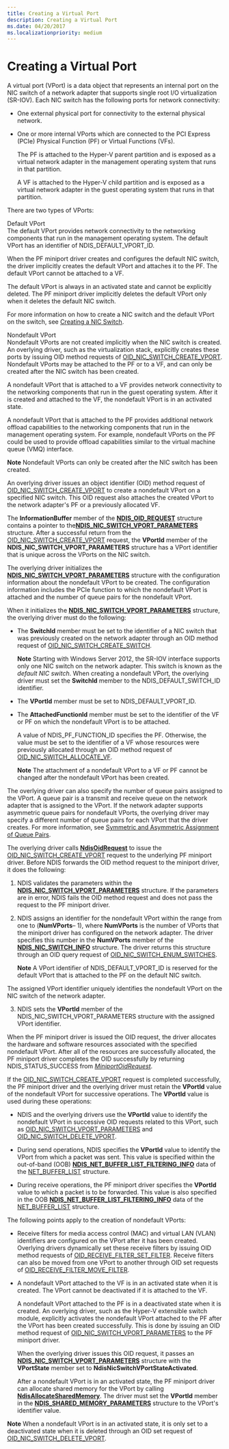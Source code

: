```yaml
---
title: Creating a Virtual Port
description: Creating a Virtual Port
ms.date: 04/20/2017
ms.localizationpriority: medium
---
```


# Creating a Virtual Port


A virtual port (VPort) is a data object that represents an internal port on the NIC switch of a network adapter that supports single root I/O virtualization (SR-IOV). Each NIC switch has the following ports for network connectivity:

-   One external physical port for connectivity to the external physical network.

-   One or more internal VPorts which are connected to the PCI Express (PCIe) Physical Function (PF) or Virtual Functions (VFs).

    The PF is attached to the Hyper-V parent partition and is exposed as a virtual network adapter in the management operating system that runs in that partition.

    A VF is attached to the Hyper-V child partition and is exposed as a virtual network adapter in the guest operating system that runs in that partition.

There are two types of VPorts:

<a href="" id="default-vport"></a>Default VPort  
The default VPort provides network connectivity to the networking components that run in the management operating system. The default VPort has an identifier of NDIS\_DEFAULT\_VPORT\_ID.

When the PF miniport driver creates and configures the default NIC switch, the driver implicitly creates the default VPort and attaches it to the PF. The default VPort cannot be attached to a VF.

The default VPort is always in an activated state and cannot be explicitly deleted. The PF miniport driver implicitly deletes the default VPort only when it deletes the default NIC switch.

For more information on how to create a NIC switch and the default VPort on the switch, see [Creating a NIC Switch](creating-a-nic-switch.md).

<a href="" id="nondefault-vport"></a>Nondefault VPort  
Nondefault VPorts are not created implicitly when the NIC switch is created. An overlying driver, such as the virtualization stack, explicitly creates these ports by issuing OID method requests of [OID\_NIC\_SWITCH\_CREATE\_VPORT](./oid-nic-switch-create-vport.md). Nondefault VPorts may be attached to the PF or to a VF, and can only be created after the NIC switch has been created.

A nondefault VPort that is attached to a VF provides network connectivity to the networking components that run in the guest operating system. After it is created and attached to the VF, the nondefault VPort is in an activated state.

A nondefault VPort that is attached to the PF provides additional network offload capabilities to the networking components that run in the management operating system. For example, nondefault VPorts on the PF could be used to provide offload capabilities similar to the virtual machine queue (VMQ) interface.

**Note**  Nondefault VPorts can only be created after the NIC switch has been created.



An overlying driver issues an object identifier (OID) method request of [OID\_NIC\_SWITCH\_CREATE\_VPORT](./oid-nic-switch-create-vport.md) to create a nondefault VPort on a specified NIC switch. This OID request also attaches the created VPort to the network adapter's PF or a previously allocated VF.

The **InformationBuffer** member of the [**NDIS\_OID\_REQUEST**](/windows-hardware/drivers/ddi/oidrequest/ns-oidrequest-ndis_oid_request) structure contains a pointer to the[**NDIS\_NIC\_SWITCH\_VPORT\_PARAMETERS**](/windows-hardware/drivers/ddi/ntddndis/ns-ntddndis-_ndis_nic_switch_vport_parameters) structure. After a successful return from the [OID\_NIC\_SWITCH\_CREATE\_VPORT](./oid-nic-switch-create-vport.md) request, the **VPortId** member of the **NDIS\_NIC\_SWITCH\_VPORT\_PARAMETERS** structure has a VPort identifier that is unique across the VPorts on the NIC switch.

The overlying driver initializes the [**NDIS\_NIC\_SWITCH\_VPORT\_PARAMETERS**](/windows-hardware/drivers/ddi/ntddndis/ns-ntddndis-_ndis_nic_switch_vport_parameters) structure with the configuration information about the nondefault VPort to be created. The configuration information includes the PCIe function to which the nondefault VPort is attached and the number of queue pairs for the nondefault VPort.

When it initializes the [**NDIS\_NIC\_SWITCH\_VPORT\_PARAMETERS**](/windows-hardware/drivers/ddi/ntddndis/ns-ntddndis-_ndis_nic_switch_vport_parameters) structure, the overlying driver must do the following:

-   The **SwitchId** member must be set to the identifier of a NIC switch that was previously created on the network adapter through an OID method request of [OID\_NIC\_SWITCH\_CREATE\_SWITCH](./oid-nic-switch-create-switch.md).

    **Note**  Starting with Windows Server 2012, the SR-IOV interface supports only one NIC switch on the network adapter. This switch is known as the *default NIC switch*. When creating a nondefault VPort, the overlying driver must set the **SwitchId** member to the NDIS\_DEFAULT\_SWITCH\_ID identifier.



-   The **VPortId** member must be set to NDIS\_DEFAULT\_VPORT\_ID.

-   The **AttachedFunctionId** member must be set to the identifier of the VF or PF on which the nondefault VPort is to be attached.

    A value of NDIS\_PF\_FUNCTION\_ID specifies the PF. Otherwise, the value must be set to the identifier of a VF whose resources were previously allocated through an OID method request of [OID\_NIC\_SWITCH\_ALLOCATE\_VF](./oid-nic-switch-allocate-vf.md).

    **Note**  The attachment of a nondefault VPort to a VF or PF cannot be changed after the nondefault VPort has been created.



The overlying driver can also specify the number of queue pairs assigned to the VPort. A queue pair is a transmit and receive queue on the network adapter that is assigned to the VPort. If the network adapter supports asymmetric queue pairs for nondefault VPorts, the overlying driver may specify a different number of queue pairs for each VPort that the driver creates. For more information, see [Symmetric and Asymmetric Assignment of Queue Pairs](symmetric-and-asymmetric-assignment-of-queue-pairs.md).

The overlying driver calls [**NdisOidRequest**](/windows-hardware/drivers/ddi/ndis/nf-ndis-ndisoidrequest) to issue the [OID\_NIC\_SWITCH\_CREATE\_VPORT](./oid-nic-switch-create-vport.md) request to the underlying PF miniport driver. Before NDIS forwards the OID method request to the miniport driver, it does the following:

1.  NDIS validates the parameters within the [**NDIS\_NIC\_SWITCH\_VPORT\_PARAMETERS**](/windows-hardware/drivers/ddi/ntddndis/ns-ntddndis-_ndis_nic_switch_vport_parameters) structure. If the parameters are in error, NDIS fails the OID method request and does not pass the request to the PF miniport driver.

2.  NDIS assigns an identifier for the nondefault VPort within the range from one to (**NumVPorts**– 1), where **NumVPorts** is the number of VPorts that the miniport driver has configured on the network adapter. The driver specifies this number in the **NumVPorts** member of the [**NDIS\_NIC\_SWITCH\_INFO**](/windows-hardware/drivers/ddi/ntddndis/ns-ntddndis-_ndis_nic_switch_info) structure. The driver returns this structure through an OID query request of [OID\_NIC\_SWITCH\_ENUM\_SWITCHES](./oid-nic-switch-enum-switches.md).

    **Note**  A VPort identifier of NDIS\_DEFAULT\_VPORT\_ID is reserved for the default VPort that is attached to the PF on the default NIC switch.




The assigned VPort identifier uniquely identifies the nondefault VPort on the NIC switch of the network adapter.


3.  NDIS sets the **VPortId** member of the NDIS\_NIC\_SWITCH\_VPORT\_PARAMETERS structure with the assigned VPort identifier.

When the PF miniport driver is issued the OID request, the driver allocates the hardware and software resources associated with the specified nondefault VPort. After all of the resources are successfully allocated, the PF miniport driver completes the OID successfully by returning NDIS\_STATUS\_SUCCESS from [*MiniportOidRequest*](/windows-hardware/drivers/ddi/ndis/nc-ndis-miniport_oid_request).

If the [OID\_NIC\_SWITCH\_CREATE\_VPORT](./oid-nic-switch-create-vport.md) request is completed successfully, the PF miniport driver and the overlying driver must retain the **VPortId** value of the nondefault VPort for successive operations. The **VPortId** value is used during these operations:

-   NDIS and the overlying drivers use the **VPortId** value to identify the nondefault VPort in successive OID requests related to this VPort, such as [OID\_NIC\_SWITCH\_VPORT\_PARAMETERS](./oid-nic-switch-vport-parameters.md) and [OID\_NIC\_SWITCH\_DELETE\_VPORT](./oid-nic-switch-delete-vport.md).

-   During send operations, NDIS specifies the **VPortId** value to identify the VPort from which a packet was sent. This value is specified within the out-of-band (OOB) [**NDIS\_NET\_BUFFER\_LIST\_FILTERING\_INFO**](/windows-hardware/drivers/ddi/ndis/ns-ndis-_ndis_net_buffer_list_filtering_info) data of the [NET\_BUFFER\_LIST](net-buffer-list-structure.md) structure.

-   During receive operations, the PF miniport driver specifies the **VPortId** value to which a packet is to be forwarded. This value is also specified in the OOB [**NDIS\_NET\_BUFFER\_LIST\_FILTERING\_INFO**](/windows-hardware/drivers/ddi/ndis/ns-ndis-_ndis_net_buffer_list_filtering_info) data of the [NET\_BUFFER\_LIST](net-buffer-list-structure.md) structure.

The following points apply to the creation of nondefault VPorts:

-   Receive filters for media access control (MAC) and virtual LAN (VLAN) identifiers are configured on the VPort after it has been created. Overlying drivers dynamically set these receive filters by issuing OID method requests of [OID\_RECEIVE\_FILTER\_SET\_FILTER](./oid-receive-filter-set-filter.md). Receive filters can also be moved from one VPort to another through OID set requests of [OID\_RECEIVE\_FILTER\_MOVE\_FILTER](./oid-receive-filter-move-filter.md).

-   A nondefault VPort attached to the VF is in an activated state when it is created. The VPort cannot be deactivated if it is attached to the VF.

    A nondefault VPort attached to the PF is in a deactivated state when it is created. An overlying driver, such as the Hyper-V extensible switch module, explicitly activates the nondefault VPort attached to the PF after the VPort has been created successfully. This is done by issuing an OID method request of [OID\_NIC\_SWITCH\_VPORT\_PARAMETERS](./oid-nic-switch-vport-parameters.md) to the PF miniport driver.

    When the overlying driver issues this OID request, it passes an [**NDIS\_NIC\_SWITCH\_VPORT\_PARAMETERS**](/windows-hardware/drivers/ddi/ntddndis/ns-ntddndis-_ndis_nic_switch_vport_parameters) structure with the **VPortState** member set to **NdisNicSwitchVPortStateActivated**.

    After a nondefault VPort is in an activated state, the PF miniport driver can allocate shared memory for the VPort by calling [**NdisAllocateSharedMemory**](/windows-hardware/drivers/ddi/ndis/nf-ndis-ndisallocatesharedmemory). The driver must set the **VPortId** member in the [**NDIS\_SHARED\_MEMORY\_PARAMETERS**](/windows-hardware/drivers/ddi/ndis/ns-ndis-_ndis_shared_memory_parameters) structure to the VPort's identifier value.

**Note**  When a nondefault VPort is in an activated state, it is only set to a deactivated state when it is deleted through an OID set request of [OID\_NIC\_SWITCH\_DELETE\_VPORT](./oid-nic-switch-delete-vport.md).
